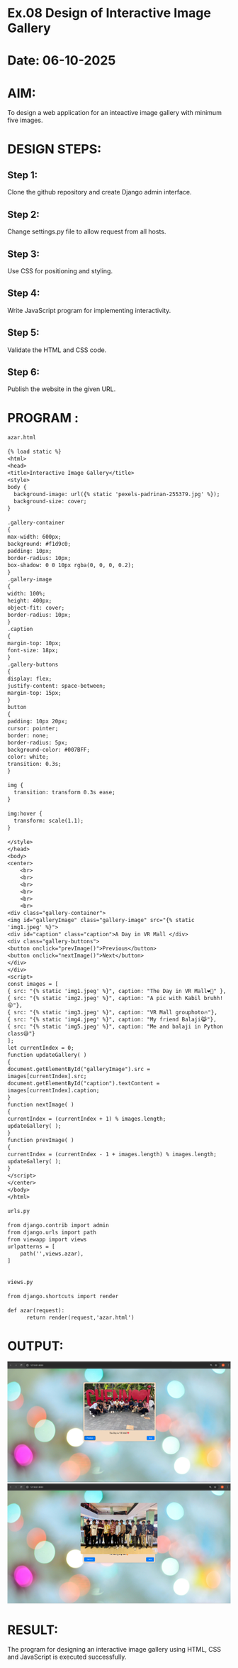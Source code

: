 # Ex.08 Design of Interactive Image Gallery
# Date: 06-10-2025
# AIM:
To design a web application for an inteactive image gallery with minimum five images.

# DESIGN STEPS:
## Step 1:
Clone the github repository and create Django admin interface.

## Step 2:
Change settings.py file to allow request from all hosts.

## Step 3:
Use CSS for positioning and styling.

## Step 4:
Write JavaScript program for implementing interactivity.

## Step 5:
Validate the HTML and CSS code.

## Step 6:
Publish the website in the given URL.

# PROGRAM :
```
azar.html

{% load static %}
<html>
<head>
<title>Interactive Image Gallery</title>
<style>
body {
  background-image: url({% static 'pexels-padrinan-255379.jpg' %});
  background-size: cover;
}

.gallery-container
{
max-width: 600px;
background: #f1d9c0;
padding: 10px;
border-radius: 10px;
box-shadow: 0 0 10px rgba(0, 0, 0, 0.2);
}
.gallery-image
{
width: 100%;
height: 400px;
object-fit: cover;
border-radius: 10px;
}
.caption
{
margin-top: 10px;
font-size: 18px;
}
.gallery-buttons
{
display: flex;
justify-content: space-between;
margin-top: 15px;
}
button
{
padding: 10px 20px;
cursor: pointer;
border: none;
border-radius: 5px;
background-color: #007BFF;
color: white;
transition: 0.3s;
}

img {
  transition: transform 0.3s ease; 
}

img:hover {
  transform: scale(1.1); 
}

</style>
</head>
<body>
<center>
    <br>
    <br>
    <br>
    <br>
    <br>
    <br>
<div class="gallery-container">
<img id="galleryImage" class="gallery-image" src="{% static 'img1.jpeg' %}">
<div id="caption" class="caption">A Day in VR Mall </div>
<div class="gallery-buttons">
<button onclick="prevImage()">Previous</button>
<button onclick="nextImage()">Next</button>
</div>
</div>
<script>
const images = [
{ src: "{% static 'img1.jpeg' %}", caption: "The Day in VR Mall❤️‍🔥" },
{ src: "{% static 'img2.jpeg' %}", caption: "A pic with Kabil bruhh!😜"},
{ src: "{% static 'img3.jpeg' %}", caption: "VR Mall grouphoto🔥"},
{ src: "{% static 'img4.jpeg' %}", caption: "My friend Balaji😹"},
{ src: "{% static 'img5.jpeg' %}", caption: "Me and balaji in Python class😅"}
];
let currentIndex = 0;
function updateGallery( )
{
document.getElementById("galleryImage").src = images[currentIndex].src;
document.getElementById("caption").textContent = images[currentIndex].caption;
}
function nextImage( )
{
currentIndex = (currentIndex + 1) % images.length;
updateGallery( );
}
function prevImage( )
{
currentIndex = (currentIndex - 1 + images.length) % images.length;
updateGallery( );
}
</script>
</center>
</body>
</html>

urls.py

from django.contrib import admin
from django.urls import path
from viewapp import views
urlpatterns = [
    path('',views.azar),
]


views.py

from django.shortcuts import render
  
def azar(request):
      return render(request,'azar.html')

```

# OUTPUT:
![alt text](output1.png)
![alt text](output2.png)
# RESULT:
The program for designing an interactive image gallery using HTML, CSS and JavaScript is executed successfully.
